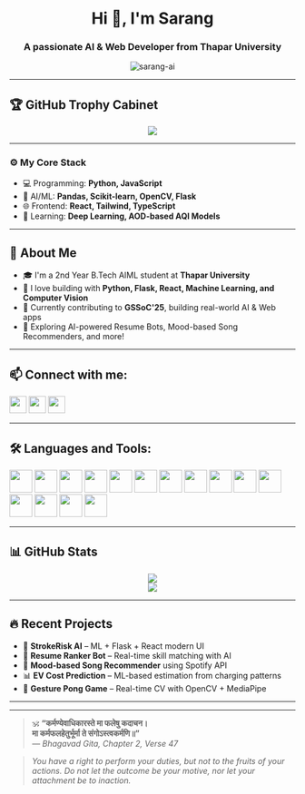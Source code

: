 <h1 align="center">Hi 👋, I'm Sarang</h1>
<h3 align="center">A passionate AI & Web Developer from Thapar University</h3>

<p align="center">
  <img src="https://komarev.com/ghpvc/?username=sarang-ai&label=Profile%20views&color=0e75b6&style=flat" alt="sarang-ai" />
</p>

---

## 🏆 GitHub Trophy Cabinet
<p align="center">
  <img src="https://github-profile-trophy.vercel.app/?username=007-SARANG&theme=radical&no-bg=true&margin-w=15" />
</p>

---

### ⚙️ My Core Stack

- 💻 Programming: **Python, JavaScript**
- 🤖 AI/ML: **Pandas, Scikit-learn, OpenCV, Flask**
- 🌐 Frontend: **React, Tailwind, TypeScript**
- 🧠 Learning: **Deep Learning, AOD-based AQI Models**

---

## 💬 About Me

- 🎓 I'm a 2nd Year B.Tech AIML student at **Thapar University**
- 🧠 I love building with **Python, Flask, React, Machine Learning, and Computer Vision**
- 🚀 Currently contributing to **GSSoC'25**, building real-world AI & Web apps
- 🧩 Exploring AI-powered Resume Bots, Mood-based Song Recommenders, and more!

---

## 📫 Connect with me:
<p align="left">
  <a href="https://linkedin.com/in/sarang-arora" target="_blank"><img src="https://cdn.jsdelivr.net/npm/simple-icons@v3/icons/linkedin.svg" width="30" /></a>
  <a href="mailto:sarangarora571@gmail.com"><img src="https://cdn.jsdelivr.net/npm/simple-icons@v3/icons/gmail.svg" width="30" /></a>
  <a href="https://discord.com/users/9fireball"><img src="https://cdn.jsdelivr.net/npm/simple-icons@v3/icons/discord.svg" width="30" /></a>
</p>

---

## 🛠️ Languages and Tools:

<p align="left">
  <img src="https://cdn.jsdelivr.net/gh/devicons/devicon/icons/python/python-original.svg" width="40"/>
  <img src="https://cdn.jsdelivr.net/gh/devicons/devicon/icons/c/c-original.svg" width="40"/>
  <img src="https://cdn.jsdelivr.net/gh/devicons/devicon/icons/cplusplus/cplusplus-original.svg" width="40"/>
  <img src="https://cdn.jsdelivr.net/gh/devicons/devicon/icons/javascript/javascript-original.svg" width="40"/>
  <img src="https://cdn.jsdelivr.net/gh/devicons/devicon/icons/react/react-original.svg" width="40"/>
  <img src="https://cdn.jsdelivr.net/gh/devicons/devicon/icons/html5/html5-original.svg" width="40"/>
  <img src="https://cdn.jsdelivr.net/gh/devicons/devicon/icons/css3/css3-original.svg" width="40"/>
  <img src="https://cdn.jsdelivr.net/gh/devicons/devicon/icons/tailwindcss/tailwindcss-plain.svg" width="40"/>
  <img src="https://cdn.jsdelivr.net/gh/devicons/devicon/icons/flask/flask-original.svg" width="40"/>
  <img src="https://cdn.jsdelivr.net/gh/devicons/devicon/icons/git/git-original.svg" width="40"/>
  <img src="https://cdn.jsdelivr.net/gh/devicons/devicon/icons/github/github-original.svg" width="40"/>
  <img src="https://cdn.jsdelivr.net/gh/devicons/devicon/icons/mysql/mysql-original.svg" width="40"/>
  <img src="https://cdn.jsdelivr.net/gh/devicons/devicon/icons/mongodb/mongodb-original.svg" width="40"/>
  <img src="https://cdn.jsdelivr.net/gh/devicons/devicon/icons/linux/linux-original.svg" width="40"/>
  <img src="https://cdn.jsdelivr.net/gh/devicons/devicon/icons/vscode/vscode-original.svg" width="40"/>
</p>

---

## 📊 GitHub Stats

<p align="center">
  <img src="https://github-readme-stats.vercel.app/api?username=007-SARANG&show_icons=true&theme=radical" />
  <br />
  <img src="https://github-readme-stats.vercel.app/api/top-langs/?username=007-SARANG&layout=compact&theme=radical" />
</p>

---

## 🔥 Recent Projects

- 🧠 **StrokeRisk AI** – ML + Flask + React modern UI
- 🤖 **Resume Ranker Bot** – Real-time skill matching with AI
- 🎵 **Mood-based Song Recommender** using Spotify API
- 📊 **EV Cost Prediction** – ML-based estimation from charging patterns
- 🧪 **Gesture Pong Game** – Real-time CV with OpenCV + MediaPipe

---
---

> 🕉️ **“कर्मण्येवाधिकारस्ते मा फलेषु कदाचन।  
> मा कर्मफलहेतुर्भूर्मा ते संगोऽस्त्वकर्मणि॥”**  
> _— Bhagavad Gita, Chapter 2, Verse 47_

> _You have a right to perform your duties, but not to the fruits of your actions.
Do not let the outcome be your motive, nor let your attachment be to inaction._

